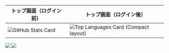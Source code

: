 | トップ画面（ログイン前）              | トップ画面（ログイン後）              |
| ------------------------------------- | ------------------------------------- |
| ![GitHub Stats Card](https://github-readme-stats.vercel.app/api?username=yasu0408) | ![Top Languages Card (Compact layout)](https://github-readme-stats.vercel.app/api/top-langs/?username=yasu0408&layout=compact) |

<a href="https://github.com/anuraghazra/github-readme-stats">
  <img align="left" src="https://github-readme-stats.vercel.app/api?username=yasu0408&count_private=true&show_icons=true" />
</a>
<a href="https://github.com/anuraghazra/github-readme-stats">
  <img align="left" src="https://github-readme-stats.vercel.app/api/top-langs/?username=yasu0408" />
</a>
